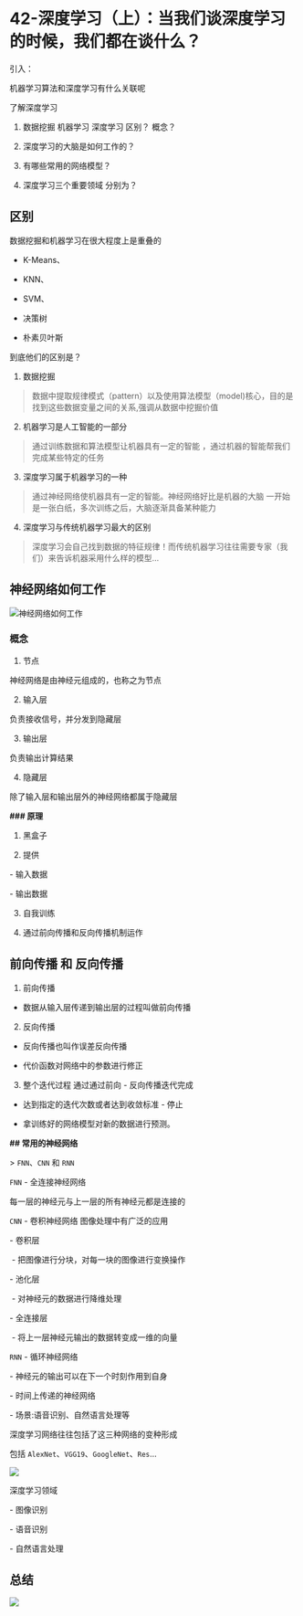 # 42-深度学习（上）：当我们谈深度学习的时候，我们都在谈什么？

引入：



机器学习算法和深度学习有什么关联呢



了解深度学习



1. 数据挖掘 机器学习 深度学习 区别？ 概念？

2. 深度学习的大脑是如何工作的？

3. 有哪些常用的网络模型？

4. 深度学习三个重要领域  分别为？



## 区别



数据挖掘和机器学习在很大程度上是重叠的



- K-Means、

- KNN、

- SVM、

- 决策树

- 朴素贝叶斯



到底他们的区别是？



1. 数据挖掘



> 数据中提取规律模式（pattern）以及使用算法模型（model)核心，目的是找到这些数据变量之间的关系,强调从数据中挖掘价值



2. 机器学习是人工智能的一部分



> 通过训练数据和算法模型让机器具有一定的智能 ，通过机器的智能帮我们完成某些特定的任务



3. 深度学习属于机器学习的一种



> 通过神经网络使机器具有一定的智能。神经网络好比是机器的大脑 一开始是一张白纸，多次训练之后，大脑逐渐具备某种能力



4. 深度学习与传统机器学习最大的区别



> 深度学习会自己找到数据的特征规律！而传统机器学习往往需要专家（我们）来告诉机器采用什么样的模型...

## 神经网络如何工作



![神经网络如何工作](https://static001.geekbang.org/resource/image/06/b7/06d709117b776add64d1415ae209c0b7.jpg)



### 概念



1. 节点



神经网络是由神经元组成的，也称之为节点



2. 输入层



负责接收信号，并分发到隐藏层



3. 输出层



负责输出计算结果



4. 隐藏层



除了输入层和输出层外的神经网络都属于隐藏层



**### 原理**



1. 黑盒子



2. 提供

  \- 输入数据

  \- 输出数据

3. 自我训练

4. 通过前向传播和反向传播机制运作



## 前向传播 和 反向传播



1. 前向传播



  - 数据从输入层传递到输出层的过程叫做前向传播



2. 反向传播



  - 反向传播也叫作误差反向传播



  - 代价函数对网络中的参数进行修正



3. 整个迭代过程 通过通过前向 - 反向传播迭代完成



  - 达到指定的迭代次数或者达到收敛标准 - 停止



  - 拿训练好的网络模型对新的数据进行预测。



**## 常用的神经网络**


\> `FNN`、`CNN` 和 `RNN`



 `FNN`  - 全连接神经网络



每一层的神经元与上一层的所有神经元都是连接的



 `CNN` - 卷积神经网络 图像处理中有广泛的应用

  \- 卷积层

​    \- 把图像进行分块，对每一块的图像进行变换操作

  \- 池化层

​    \- 对神经元的数据进行降维处理

  \- 全连接层

​    \- 将上一层神经元输出的数据转变成一维的向量



`RNN` - 循环神经网络

  \- 神经元的输出可以在下一个时刻作用到自身

  \- 时间上传递的神经网络

  \- 场景:语音识别、自然语言处理等



深度学习网络往往包括了这三种网络的变种形成



包括 `AlexNet`、`VGG19`、`GoogleNet`、`Res`...



![](https://static001.geekbang.org/resource/image/49/9f/490ced74dc6cf70403e73c05f302449f.png)





深度学习领域



\- 图像识别

\- 语音识别

\- 自然语言处理





## 总结



![](https://static001.geekbang.org/resource/image/e8/b9/e88beadebefd5789efb08284193f65b9.png)